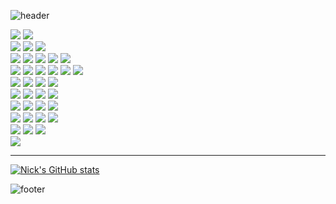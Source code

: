 ![header](https://capsule-render.vercel.app/api?type=wave&color=timeGradient&height=300&section=header&text=hello,there🦀&fontSize=90)

<div align=left>
  <img src="https://img.shields.io/badge/rust-000000?style=for-the-badge&logo=rust&logoColor=white&style=plastic">
  <img src="https://img.shields.io/badge/java-007396?style=for-the-badge&logo=java&logoColor=white&style=plastic">
  <br />
  
  <img src="https://img.shields.io/badge/html5-E34F26?style=for-the-badge&logo=html5&logoColor=white&style=plastic">
  <img src="https://img.shields.io/badge/css-1572B6?style=for-the-badge&logo=css3&logoColor=white&style=plastic">
  <img src="https://img.shields.io/badge/javascript-F7DF1E?style=for-the-badge&logo=javascript&logoColor=black&style=plastic">
  <br />
  
  <img src="https://img.shields.io/badge/react-61DAFB?style=for-the-badge&logo=react&logoColor=black&style=plastic">
  <img src="https://img.shields.io/badge/next-000000?style=for-the-badge&logo=next.js&logoColor=white&style=plastic">
  <img src="https://img.shields.io/badge/node.js-339933?style=for-the-badge&logo=Node.js&logoColor=white&style=plastic">
  <img src="https://img.shields.io/badge/spring-6DB33F?style=for-the-badge&logo=spring&logoColor=white&style=plastic">
  <img src="https://img.shields.io/badge/springboot-6DB33F?style=for-the-badge&logo=springboot&logoColor=white&style=plastic">
  <br />
  
  <img src="https://img.shields.io/badge/webpack-8DD6F9?style=for-the-badge&logo=webpack&logoColor=white&style=plastic">
  <img src="https://img.shields.io/badge/babel-F9DC3E?style=for-the-badge&logo=babel&logoColor=white&style=plastic">
  <img src="https://img.shields.io/badge/npm-CB3837?style=for-the-badge&logo=npm&logoColor=white&style=plastic">
  <img src="https://img.shields.io/badge/yarn-2C8EBB?style=for-the-badge&logo=yarn&logoColor=white&style=plastic">
  <img src="https://img.shields.io/badge/gradle-02303A?style=for-the-badge&logo=gradle&logoColor=white&style=plastic">
  <img src="https://img.shields.io/badge/apache maven-C71A36?style=for-the-badge&logo=apache maven&logoColor=white&style=plastic">
  <br />
  
  <img src="https://img.shields.io/badge/postgresql-4169E1?style=for-the-badge&logo=postgresql&logoColor=white&style=plastic">
  <img src="https://img.shields.io/badge/oracle-F80000?style=for-the-badge&logo=oracle&logoColor=white&style=plastic">
  <img src="https://img.shields.io/badge/mysql-4479A1?style=for-the-badge&logo=mysql&logoColor=white&style=plastic">
  <img src="https://img.shields.io/badge/mariaDB-003545?style=for-the-badge&logo=mariaDB&logoColor=white&style=plastic">
  <br />
  
  <img src="https://img.shields.io/badge/linux-FCC624?style=for-the-badge&logo=linux&logoColor=black&style=plastic">
  <img src="https://img.shields.io/badge/amazonaws-232F3E?style=for-the-badge&logo=amazonaws&logoColor=white&style=plastic">
  <img src="https://img.shields.io/badge/nginx-009639?style=for-the-badge&logo=nginx&logoColor=white&style=plastic">
  <img src="https://img.shields.io/badge/apache tomcat-F8DC75?style=for-the-badge&logo=apachetomcat&logoColor=white&style=plastic">
  <br />
  
  <img src="https://img.shields.io/badge/chart.js-FF6384?style=for-the-badge&logo=chart.js&logoColor=white&style=plastic">
  <img src="https://img.shields.io/badge/leaflet-199900?style=for-the-badge&logo=leaflet&logoColor=white&style=plastic">
  <img src="https://img.shields.io/badge/openlayers-1F6B75?style=for-the-badge&logo=openlayers&logoColor=white&style=plastic">
  <img src="https://img.shields.io/badge/jquery-0769AD?style=for-the-badge&logo=jquery&logoColor=white&style=plastic">
  <br />
  
  <img src="https://img.shields.io/badge/bootstrap-7952B3?style=for-the-badge&logo=bootstrap&logoColor=white&style=plastic">
  <img src="https://img.shields.io/badge/sass-CC6699?style=for-the-badge&logo=sass&logoColor=white&style=plastic">
  <img src="https://img.shields.io/badge/styled component-DB7093?style=for-the-badge&logo=styled components&logoColor=white&style=plastic">
  <img src="https://img.shields.io/badge/ant design-0170FE?style=for-the-badge&logo=ant design&logoColor=white&style=plastic">
  <br />
  
  <img src="https://img.shields.io/badge/git-F05032?style=for-the-badge&logo=git&logoColor=white&style=plastic">
  <img src="https://img.shields.io/badge/github-181717?style=for-the-badge&logo=github&logoColor=white&style=plastic">
  <img src="https://img.shields.io/badge/slack-4A154B?style=for-the-badge&logo=slack&logoColor=white&style=plastic">
  <br />
  
  <img src="https://img.shields.io/badge/nintendo switch-E60012?style=for-the-badge&logo=nintendo switch&logoColor=white&style=plastic">  
</div>

---


[![Nick's GitHub stats](https://github-readme-stats.vercel.app/api/top-langs/?username=nickkies&layout=compact&show_icons=true&theme=radical&count_private=true)](https://github.com/NickKies)


![footer](https://capsule-render.vercel.app/api?section=footer&color=timeGradient&)

